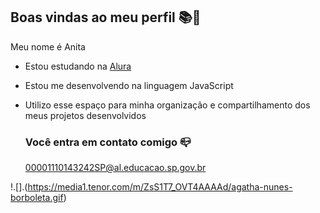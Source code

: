 ## Boas vindas ao meu perfil 📚🤙

Meu nome é Anita

- Estou estudando na [Alura](https://www.alura.com.br) 
- Estou me desenvolvendo na linguagem JavaScript
- Utilizo esse espaço para minha organização e compartilhamento dos meus projetos desenvolvidos

  ### Você entra em contato comigo 📪

  00001110143242SP@al.educacao.sp.gov.br
  

!.[].(https://media1.tenor.com/m/ZsS1T7_OVT4AAAAd/agatha-nunes-borboleta.gif)
